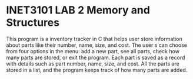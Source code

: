 # INET3101 LAB 2 Memory and Structures


This program is a  inventory tracker in C that helps user store information about parts like their number, name, size, and cost.
The user s can choose from four options in the menu: add a new part, see all parts, check how many parts are stored, or exit the program. 
Each part is saved as a record with details such as part number, name, size, and cost. 
All the parts are stored in a list, and the program keeps track of how many parts are added. 
